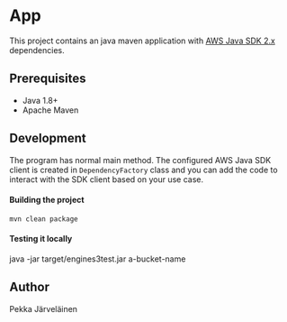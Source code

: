 # App

This project contains an java maven application with [AWS Java SDK 2.x](https://github.com/aws/aws-sdk-java-v2) dependencies.

## Prerequisites
- Java 1.8+
- Apache Maven


## Development

The program has normal main method. The configured AWS Java SDK client is created in `DependencyFactory` class and you can 
add the code to interact with the SDK client based on your use case.

#### Building the project
```
mvn clean package
```

#### Testing it locally
java -jar target/engines3test.jar a-bucket-name

## Author

Pekka Järveläinen




